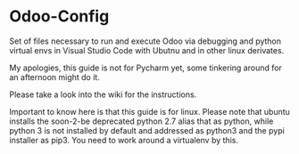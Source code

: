 # Odoo-Config
Set of files necessary to run and execute Odoo via debugging and python virtual envs in Visual Studio Code with Ubutnu and in other linux derivates.

My apologies, this guide is not for Pycharm yet, some tinkering around for an afternoon might do it.

Please take a look into the wiki for the instructions.

Important to know here is that this guide is for linux. Please note that ubuntu installs the soon-2-be deprecated python 2.7 alias that as python, while python 3 is not installed by default and addressed as python3 and the pypi installer as pip3. You need to work around a virtualenv by this.
